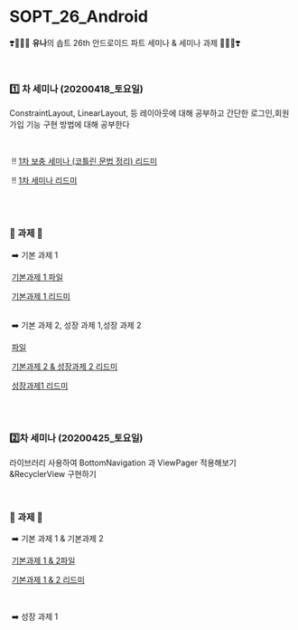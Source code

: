 # SOPT_26_Android

❣️👩🏻‍🦰 **유나**의 솝트 26th 안드로이드 파트 세미나 & 세미나 과제 👨🏻‍🦰❣️

<br>

### 1️⃣ 차 세미나 (20200418_토요일) 

ConstraintLayout, LinearLayout, 등 레이아웃에 대해 공부하고 간단한 로그인,회원가입 기능 구현 방법에 대해 공부한다

<br>

​	‼️ [1차 보충 세미나 (코틀린 문법 정리) 리드미](https://github.com/yunakim2/SOPT_26_Android/blob/master/HelloSopt/1%EC%B0%A8%20%EB%B3%B4%EC%B6%A9%20%EC%84%B8%EB%AF%B8%EB%82%98%20-%20%EC%BD%94%ED%8B%80%EB%A6%B0.md)

​	‼️ [1차 세미나 리드미](https://github.com/yunakim2/SOPT_26_Android/blob/master/FirstSemina/1%EC%B0%A8%20%EC%84%B8%EB%AF%B8%EB%82%98.md)


<br>
<br>

### 📝 과제 📝

​	➡️ 기본 과제 1 

​	[기본과제 1 파일](https://github.com/yunakim2/SOPT_26_Android/tree/master/FirstSemina_%20Homework/1_semina_assignment)

​	[기본과제 1 리드미](https://github.com/yunakim2/SOPT_26_Android/blob/master/FirstSemina_%20Homework/1%EC%B0%A8%20%EC%84%B8%EB%AF%B8%EB%82%98%20_%20%EA%B8%B0%EB%B3%B8%EA%B3%BC%EC%A0%9C%201.md)

<br>
​	➡️ 기본 과제 2, 성장 과제 1,성장 과제 2

​	[파일](https://github.com/yunakim2/SOPT_26_Android/tree/master/FirstSemina_%20Homework/sopt_semina_assignment)

​	[기본과제 2 & 성장과제 2 리드미](https://github.com/yunakim2/SOPT_26_Android/blob/master/FirstSemina_%20Homework/1%EC%B0%A8%20%EC%84%B8%EB%AF%B8%EB%82%98%20_%20%EA%B8%B0%EB%B3%B8%EA%B3%BC%EC%A0%9C2%26%EC%84%B1%EC%9E%A5%EA%B3%BC%EC%A0%9C2.md)

​	[성장과제1 리드미](https://github.com/yunakim2/SOPT_26_Android/blob/master/FirstSemina_%20Homework/1%EC%B0%A8%EC%84%B8%EB%AF%B8%EB%82%98_%EC%84%B1%EC%9E%A5%EA%B3%BC%EC%A0%9C1.md)


<br>
<br>

###  2️⃣차 세미나 (20200425_토요일) 

라이브러리 사용하여 BottomNavigation 과 ViewPager 적용해보기 &RecyclerView 구현하기

<br>


### 📝 과제 📝

​	➡️ 기본 과제 1 & 기본과제 2

​	[기본과제 1 & 2파일](https://github.com/yunakim2/SOPT_26_Android/tree/master/SecondSemina_Homework/2_semina_assignment2)

​	[기본과제 1 & 2 리드미](https://github.com/yunakim2/SOPT_26_Android/blob/master/SecondSemina_Homework/2%EC%B0%A8%EC%84%B8%EB%AF%B8%EB%82%98_%20%EA%B8%B0%EB%B3%B8%EA%B3%BC%EC%A0%9C%201%262.md)

<br>

​	➡️ 성장 과제 1




